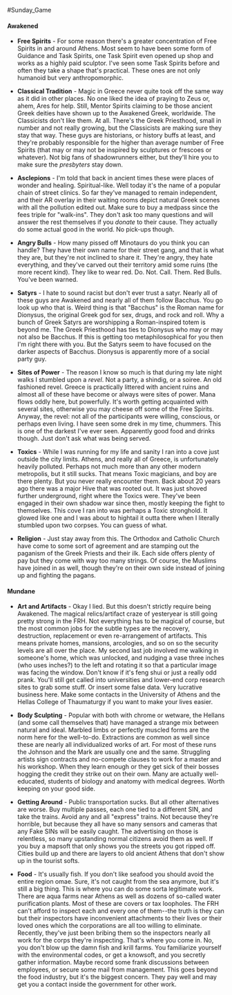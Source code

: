 #Sunday_Game 
#### Awakened
 - **Free Spirits** - For some reason there's a greater concentration of Free Spirits in and around Athens. Most seem to have been some form of Guidance and Task Spirits, one Task Spirit even opened up shop and works as a highly paid sculptor. I've seen some Task Spirits before and often they take a shape that's practical. These ones are not only humanoid but very anthropomorphic.

-   **Classical Tradition** - Magic in Greece never quite took off the same way as it did in other places. No one liked the idea of praying to Zeus or, ahem, Ares for help. Still, Mentor Spirits claiming to be those ancient Greek deities have shown up to the Awakened Greek, worldwide. The Classicists don't like them. At all. There's the Greek Priesthood, small in number and not really growing, but the Classicists are making sure they stay that way. These guys are historians, or history buffs at least, and they're probably responsible for the higher than average number of Free Spirits (that may or may not be inspired by sculptures or frescoes or whatever). Not big fans of shadowrunners either, but they'll hire you to make sure the _presbyters_ stay down.

-   **Asclepions** - I'm told that back in ancient times these were places of wonder and healing. Spiritual-like. Well today it's the name of a popular chain of street clinics. So far they've managed to remain independent, and their AR overlay in their waiting rooms depict natural Greek scenes with all the pollution edited out. Make sure to buy a medpass since the fees triple for "walk-ins". They don't ask too many questions and will answer the rest themselves if you _donate_ to their cause. They actually do some actual good in the world. No pick-ups though.

-   **Angry Bulls** - How many pissed off Minotaurs do you think you can handle? They have their own name for their street gang, and that is what they are, but they're not inclined to share it. They're angry, they hate everything, and they've carved out their territory amid some ruins (the more recent kind). They like to wear red. Do. Not. Call. Them. Red Bulls. You've been warned.

-   **Satyrs** - I hate to sound racist but don't ever trust a satyr. Nearly all of these guys are Awakened and nearly all of them follow Bacchus. You go look up who that is. Weird thing is that "Bacchus" is the Roman name for Dionysus, the original Greek god for sex, drugs, and rock and roll. Why a bunch of Greek Satyrs are worshipping a Roman-inspired totem is beyond me. The Greek Priesthood has ties to Dionysus who may or may not also be Bacchus. If this is getting too metaphilosophical for you then I'm right there with you. But the Satyrs seem to have focused on the darker aspects of Bacchus. Dionysus is apparently more of a social party guy.

-   **Sites of Power** - The reason I know so much is that during my late night walks I stumbled upon a _revel_. Not a party, a shindig, or a soiree. An old fashioned revel. Greece is practically littered with ancient ruins and almost all of these have become or always were sites of power. Mana flows oddly here, but powerfully. It's worth getting acquainted with several sites, otherwise you may cheese off some of the Free Spirits. Anyway, the revel: not all of the participants were willing, conscious, or perhaps even living. I have seen some drek in my time, chummers. This is one of the darkest I've ever seen. Apparently good food and drinks though. Just don't ask what was being served.

-   **Toxics** - While I was running for my life and sanity I ran into a cove just outside the city limits. Athens, and really all of Greece, is unfortunately heavily polluted. Perhaps not much more than any other modern metropolis, but it still sucks. That means Toxic magicians, and boy are there plenty. But you never really encounter them. Back about 20 years ago there was a major Hive that was rooted out. It was just shoved further underground, right where the Toxics were. They've been engaged in their own shadow war since then, mostly keeping the fight to themselves. This cove I ran into was perhaps a Toxic stronghold. It glowed like one and I was about to hightail it outta there when I literally stumbled upon two corpses. You can guess of what.

-   **Religion** - Just stay away from this. The Orthodox and Catholic Church have come to some sort of agreement and are stamping out the paganism of the Greek Priests and their ilk. Each side offers plenty of pay but they come with way too many strings. Of course, the Muslims have joined in as well, though they're on their own side instead of joining up and fighting the pagans.

#### Mundane
-   **Art and Artifacts** - Okay I lied. But this doesn't strictly require being Awakened. The magical relics/artifact craze of yesteryear is still going pretty strong in the FRH. Not everything has to be magical of course, but the most common jobs for the subtle types are the recovery, destruction, replacement or even re-arrangement of artifacts. This means private homes, mansions, arcologies, and so on so the security levels are all over the place. My second last job involved me walking in someone's home, which was unlocked, and nudging a vase three inches (who uses inches?) to the left and rotating it so that a particular image was facing the window. Don't know if it's feng shui or just a really odd prank. You'll still get called into universities and lower-end corp research sites to grab some stuff. Or insert some false data. Very lucrative business here. Make some contacts in the University of Athens and the Hellas College of Thaumaturgy if you want to make your lives easier.
    
-   **Body Sculpting** - Popular with both with chrome or wetware, the Hellans (and some call themselves that) have managed a strange mix between natural and ideal. Marbled limbs or perfectly muscled forms are the norm here for the well-to-do. Extractions are common as well since these are nearly all individualized works of art. For most of these runs the Johnson and the Mark are usually one and the same. Struggling artists sign contracts and no-compete clauses to work for a master and his workshop. When they learn enough or they get sick of their bosses hogging the credit they strike out on their own. Many are actually well-educated, students of biology and anatomy with medical degrees. Worth keeping on your good side.
    
-   **Getting Around** - Public transportation sucks. But all other alternatives are worse. Buy multiple passes, each one tied to a different SIN, and take the trains. Avoid any and all "express" trains. Not because they're horrible, but because they all have so many sensors and cameras that any Fake SINs will be easily caught. The advertising on those is relentless, so many upstanding normal citizens avoid them as well. If you buy a mapsoft that only shows you the streets you got ripped off. Cities build up and there are layers to old ancient Athens that don't show up in the tourist softs.
    
-   **Food** - It's usually fish. If you don't like seafood you should avoid the entire region omae. Sure, it's not caught from the sea anymore, but it's still a big thing. This is where you can do some sorta legitimate work. There are aqua farms near Athens as well as dozens of so-called water purification plants. Most of these are covers or tax loopholes. The FRH can't afford to inspect each and every one of them--the truth is they can but their inspectors have inconvenient attachments to their lives or their loved ones which the corporations are all too willing to eliminate. Recently, they've just been bribing them so the inspectors nearly all work for the corps they're inspecting. That's where you come in. No, you don't blow up the damn fish and krill farms. You familiarize yourself with the environmental codes, or get a knowsoft, and you secretly gather information. Maybe record some frank discussions between employees, or secure some mail from management. This goes beyond the food industry, but it's the biggest concern. They pay well and may get you a contact inside the government for other work.